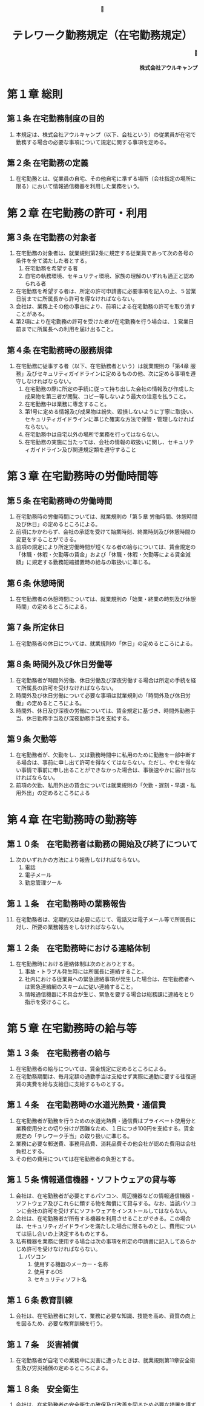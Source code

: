 <br/><br/><br/><br/><br/><br/><br/><br/><br/><br/><br/><br/><br/><br/>
<div style="text-align:center; width:auto;"><h1>テレワーク勤務規定（在宅勤務規定）</h1></div>
<div style="text-align:right; width:auto;"><h4>株式会社アウルキャンプ</h4></div>
<div style="page-break-before:always"></div>

# 第１章		総則

## 第１条	在宅勤務制度の目的
1.	本規定は、株式会社アウルキャンプ（以下、会社という）の従業員が在宅で勤務する場合の必要な事項について規定に関する事項を定める。

## 第２条	在宅勤務の定義
1.	在宅勤務とは、従業員の自宅、その他自宅に準ずる場所（会社指定の場所に限る）において情報通信機器を利用した業務をいう。

# 第２章		在宅勤務の許可・利用

## 第３条	在宅勤務の対象者
1.	在宅勤務の対象者は、就業規則第2条に規定する従業員であって次の各号の条件を全て満たした者とする。
	1.	在宅勤務を希望する者
	1.	自宅の執務環境、セキュリティ環境、家族の理解のいずれも適正と認められる者
1.	在宅勤務を希望する者は、所定の許可申請書に必要事項を記入の上、５営業日前までに所属長から許可を得なければならない。
1.	会社は、業務上その他の事由により、前項による在宅勤務の許可を取り消すことがある。
1.	第2項により在宅勤務の許可を受けた者が在宅勤務を行う場合は、１営業日前までに所属長への利用を届け出ること。

## 第４条	在宅勤務時の服務規律
1.	在宅勤務に従事する者（以下、在宅勤務者という）は就業規則の「第4章 服務」及びセキュリティガイドラインに定めるものの他、次に定める事項を遵守しなければならない。
	1.	在宅勤務の際に所定の手続に従って持ち出した会社の情報及び作成した成果物を第三者が閲覧、コピー等しないよう最大の注意を払うこと。
	1.	在宅勤務中は業務に専念すること。
	1.	第1号に定める情報及び成果物は紛失、毀損しないように丁寧に取扱い、セキュリティガイドラインに準じた確実な方法で保管・管理しなければならない。
	1.	在宅勤務中は自宅以外の場所で業務を行ってはならない。
	1.	在宅勤務の実施に当たっては、会社の情報の取扱いに関し、セキュリティガイドライン及び関連規定類を遵守すること

# 第３章		在宅勤務時の労働時間等

## 第５条	在宅勤務時の労働時間
1.	在宅勤務時の労働時間については、就業規則の「第５章	労働時間、休憩時間及び休日」の定めるところによる。
1.	前項にかかわらず、会社の承認を受けて始業時刻、終業時刻及び休憩時間の変更をすることができる。
1.	前項の規定により所定労働時間が短くなる者の給与については、賃金規定の「休職・休暇・欠勤等の賃金」および「休職・休暇・欠勤等による賃金減額」に規定する勤務短縮措置時の給与の取扱いに準じる。

## 第６条	休憩時間
1.	在宅勤務者の休憩時間については、就業規則の「始業・終業の時刻及び休憩時間」の定めるところによる。

## 第７条	所定休日
1.	在宅勤務者の休日については、就業規則の「休日」の定めるところによる。

## 第８条	時間外及び休日労働等
1.	在宅勤務者が時間外労働、休日労働及び深夜労働する場合は所定の手続を経て所属長の許可を受けなければならない。
1.	時間外及び休日労働について必要な事項は就業規則の「時間外及び休日労働」の定めるところによる。
1.	時間外、休日及び深夜の労働については、賃金規定に基づき、時間外勤務手当、休日勤務手当及び深夜勤務手当を支給する。

## 第９条	欠勤等
1.	在宅勤務者が、欠勤をし、又は勤務時間中に私用のために勤務を一部中断する場合は、事前に申し出て許可を得なくてはならない。ただし、やむを得ない事情で事前に申し出ることができなかった場合は、事後速やかに届け出なければならない。
1.	前項の欠勤、私用外出の賃金については就業規則の「欠勤・遅刻・早退・私用外出」の定めるところによる

# 第４章		在宅勤務時の勤務等
## 第１０条　在宅勤務者は勤務の開始及び終了について
1. 次のいずれかの方法により報告しなければならない。
	1. 電話
	1. 電子メール
	1. 勤怠管理ツール

## 第１１条　在宅勤務時の業務報告
11. 在宅勤務者は、定期的又は必要に応じて、電話又は電子メール等で所属長に対し、所要の業務報告をしなければならない。

## 第１２条　在宅勤務時における連絡体制
1. 在宅勤務時における連絡体制は次のとおりとする。
	1. 事故・トラブル発生時には所属長に連絡すること。
	1. 社内における従業員への緊急連絡事項が発生した場合は、在宅勤務者へは緊急連絡網のスキームに従い連絡すること。
	1. 情報通信機器に不具合が生じ、緊急を要する場合は総務課に連絡をとり指示を受けること。

# 第５章		在宅勤務時の給与等
## 第１３条　在宅勤務者の給与
1. 在宅勤務者の給与については、賃金規定に定めるところによる。
1. 在宅勤務期間は、毎月定額の通勤手当は支給せず実際に通勤に要する往復運賃の実費を給与支給日に支給するものとする。

## 第１４条　在宅勤務時の水道光熱費・通信費
1. 在宅勤務者が勤務を行うための水道光熱費・通信費はプライベート使用分と業務使用分との切り分けが困難なため、１日につき100円を支給する。賃金規定の「テレワーク手当」の取り扱いに準じる。
1. 業務に必要な郵送費、事務用品費、消耗品費その他会社が認めた費用は会社負担とする。
1. その他の費用については在宅勤務者の負担とする。

## 第１５条 情報通信機器・ソフトウェアの貸与等
1. 会社は、在宅勤務者が必要とするパソコン、周辺機器などの情報通信機器・ソフトウェア及びこれらに類する物を無償にて貸与する。なお、当該パソコンに会社の許可を受けずにソフトウェアをインストールしてはならない。
1. 会社は、在宅勤務者が所有する機器を利用させることができる。この場合は、セキュリティガイドラインを満たした場合に限るものとし、費用については話し合いの上決定するものとする。
1. 私有機器を業務に使用する場合は次の事項を所定の申請書に記入してあらかじめ許可を受けなければならない。
	1. パソコン
		1. 使用する機器のメーカー・名称
		1. 使用するOS
		1. セキュリティソフト名

## 第１６条 教育訓練
1. 会社は、在宅勤務者に対して、業務に必要な知識、技能を高め、資質の向上を図るため、必要な教育訓練を行う。

## 第１７条　災害補償
1. 在宅勤務者が自宅での業務中に災害に遭ったときは、就業規則第11章安全衛生及び労災補償の定めるところによる。

## 第１８条　安全衛生
1. 会社は、在宅勤務者の安全衛生の確保及び改善を図るため必要な措置を講ずる。在宅勤務者は、安全衛生に関する法令等を守り、会社と協力して労働災害の防止に努めなければならない。

# 附則
-	本規則は、令和 2年 8月  1日から改定施行する。